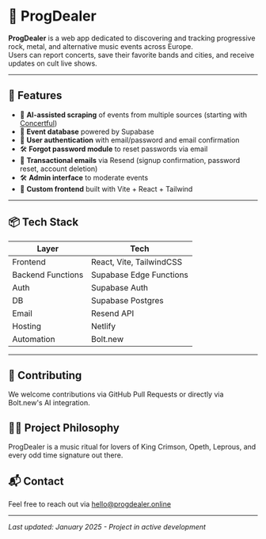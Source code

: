 # 🎸 ProgDealer

**ProgDealer** is a web app dedicated to discovering and tracking progressive rock, metal, and alternative music events across Europe.  
Users can report concerts, save their favorite bands and cities, and receive updates on cult live shows.

---

## 🚀 Features

- 🧠 **AI-assisted scraping** of events from multiple sources (starting with [Concertful](https://concertful.com))
- 📅 **Event database** powered by Supabase
- 🧾 **User authentication** with email/password and email confirmation
- 🛠️ **Forgot password module** to reset passwords via email
- 💌 **Transactional emails** via Resend (signup confirmation, password reset, account deletion)
- 🛠️ **Admin interface** to moderate events
- 🌈 **Custom frontend** built with Vite + React + Tailwind

---

## 📦 Tech Stack

| Layer              | Tech                      |
|-------------------|---------------------------|
| Frontend          | React, Vite, TailwindCSS  |
| Backend Functions | Supabase Edge Functions   |
| Auth              | Supabase Auth             |
| DB                | Supabase Postgres         |
| Email             | Resend API                |
| Hosting           | Netlify                   |
| Automation        | Bolt.new                  |

---

## 🤝 Contributing
We welcome contributions via GitHub Pull Requests or directly via Bolt.new's AI integration.

## 🧙‍♂️ Project Philosophy
ProgDealer is a music ritual for lovers of King Crimson, Opeth, Leprous, and every odd time signature out there.

## 📬 Contact
Feel free to reach out via hello@progdealer.online

---

*Last updated: January 2025 - Project in active development*